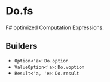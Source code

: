 # Do.fs

F# optimized Computation Expressions.

## Builders
* `Option<'a>`: `Do.option`
* `ValueOption<'a>`: `Do.voption`
* `Result<'a, 'e>`: `Do.result`

